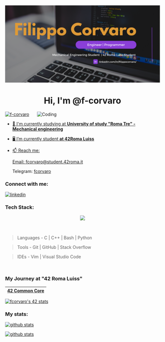 [![Banner](https://github.com/f-corvaro/f-corvaro/blob/main/Banner.png)](https://github.com/f-corvaro)

<h1 align="center">Hi, I'm @f-corvaro </h1>

<a href="https://github.com/f-corvaro"><img align="right" alt="Coding" width="400" src="https://media0.giphy.com/media/qgQUggAC3Pfv687qPC/giphy.gif?cid=790b76113b436609d62942c29651694ad708c581098838a8&rid=giphy.gif&ct=g">

<a href="https://github.com/f-corvaro"><img src="https://komarev.com/ghpvc/?username=f-corvaro&label=Profile%20views&color=e506bc&style=flat" alt="f-corvaro" /> </p>

- 🔧 I'm currently studying at **University of study "Roma Tre" - Mechanical engineering**

- 🖥 I’m currently student **at 42Roma Luiss**
 
- 📫 Reach me:

     Email: [fcorvaro@student.42roma.it](mailto:fcorvaro@student.42roma.it)
    
     Telegram: [fcorvaro](https://t.me/fcorvaro)
              
<h3 align="left">Connect with me:</h3>

  [![linkedin](https://skillicons.dev/icons?i=linkedin)](https://linkedin.com/in/f-corvaro/en?trk=public_profile_locale-url)
 

<h3 align="left">Tech Stack:</h3>

<p align="center">
  <a href="https://skillicons.dev">
    <img src="https://skillicons.dev/icons?i=bash,c,cpp,git,github,linux,py,raspberrypi,stackoverflow,vim,vscode" />
  </a>
</p>

<br>

>  Languages - C | C++ | Bash | Python

>  Tools - Git | GitHub | Stack Overflow

>  IDEs - Vim | Visual Studio Code

<br>

### My Journey at "42 Roma Luiss"
|  [**42 Common Core**](https://github.com/f-corvaro/42.common_core) |
| ------------------------------------------------------------------- |

[![fcorvaro's 42 stats](https://badge42.vercel.app/api/v2/clftrr31n000608jvhnng5zld/stats?cursusId=21&coalitionId=125)](https://profile.intra.42.fr/users/fcorvaro)


<h3 align="left">My stats:</h3>

 
[![github stats](https://github-readme-stats.vercel.app/api/top-langs?username=f-corvaro&show_icons=true&theme=dark&title_color=e506bc&text_color=ffffff&locale=en&layout=compact)](https://github.com/f-corvaro?tab=repositories)

[![github stats](https://github-readme-stats.vercel.app/api?username=f-corvaro&show_icons=true&theme=dark&title_color=e506bc&text_color=ffffff&locale=en)](https://github.com/f-corvaro?tab=repositories)


